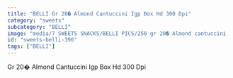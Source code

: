 ```yaml
---
title: "BELLI Gr 20� Almond Cantuccini Igp Box Hd 300 Dpi"
category: "sweets"
subcategory: "BELLI"
image: "media/7 SWEETS SNACKS/BELLI PICS/250 gr 20� Almond cantuccini  IGP box-HD 300 DPI.jpg"
id: "sweets-belli-396"
tags: ["BELLI"]
---
```


Gr 20� Almond Cantuccini Igp Box Hd 300 Dpi
